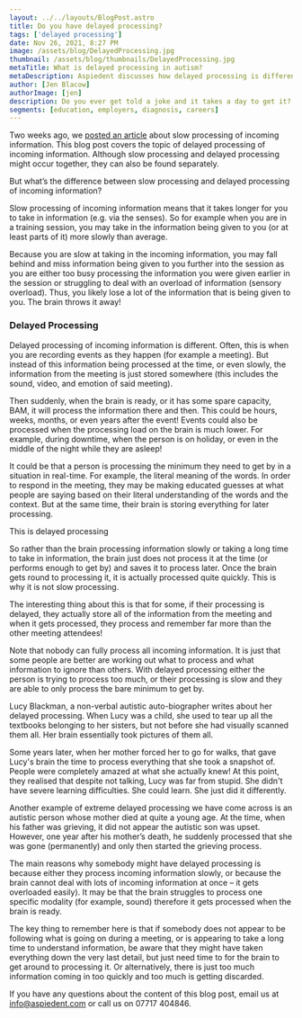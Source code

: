 ```yaml
---
layout: ../../layouts/BlogPost.astro
title: Do you have delayed processing?
tags: ['delayed processing']
date: Nov 26, 2021, 8:27 PM
image: /assets/blog/DelayedProcessing.jpg
thumbnail: /assets/blog/thumbnails/DelayedProcessing.jpg
metaTitle: What is delayed processing in autism?
metaDescription: Aspiedent discusses how delayed processing is different to slow processing of incoming information.
author: [Jen Blacow]
authorImage: [jen]
description: Do you ever get told a joke and it takes a day to get it? Delayed processing is an issue commonly found in autism, but can be found in anybody. This blog post talks about the difference between slow processing of incoming information and delayed processing. Although they may sound similar, they are actually very different issues. Perhaps you have delayed processing.
segments: [education, employers, diagnosis, careers]
---
```

Two weeks ago, we [posted an article](what-slow-processing-autism-neurodiversity.md) about slow processing of incoming information. This blog post covers the topic of delayed processing of incoming information. Although slow processing and delayed processing might occur together, they can also be found separately.

But what’s the difference between slow processing and delayed processing of incoming information?

Slow processing of incoming information means that it takes longer for you to take in information (e.g. via the senses). So for example when you are in a training session, you may take in the information being given to you (or at least parts of it) more slowly than average. 

Because you are slow at taking in the incoming information, you may fall behind and miss information being given to you further into the session as you are either too busy processing the information you were given earlier in the session or struggling to deal with an overload of information (sensory overload). Thus, you likely lose a lot of the information that is being given to you. The brain throws it away!

 

### Delayed Processing 
Delayed processing of incoming information is different. Often, this is when you are recording events as they happen (for example a meeting). But instead of this information being processed at the time, or even slowly, the information from the meeting is just stored somewhere (this includes the sound, video, and emotion of said meeting). 

Then suddenly, when the brain is ready, or it has some spare capacity, BAM, it will process the information there and then. This could be hours, weeks, months, or even years after the event! Events could also be processed when the processing load on the brain is much lower. For example, during downtime, when the person is on holiday, or even in the middle of the night while they are asleep!

It could be that a person is processing the minimum they need to get by in a situation in real-time. For example, the literal meaning of the words. In order to respond in the meeting, they may be making educated guesses at what people are saying based on their literal understanding of the words and the context. But at the same time, their brain is storing everything for later processing.

This is delayed processing 

So rather than the brain processing information slowly or taking a long time to take in information, the brain just does not process it at the time (or performs enough to get by) and saves it to process later. Once the brain gets round to processing it, it is actually processed quite quickly. This is why it is not slow processing. 

The interesting thing about this is that for some, if their processing is delayed, they actually store all of the information from the meeting and when it gets processed, they process and remember far more than the other meeting attendees! 

Note that nobody can fully process all incoming information. It is just that some people are better are working out what to process and what information to ignore than others. With delayed processing either the person is trying to process too much, or their processing is slow and they are able to only process the bare minimum to get by.

Lucy Blackman, a non-verbal autistic auto-biographer writes about her delayed processing. When Lucy was a child, she used to tear up all the textbooks belonging to her sisters, but not before she had visually scanned them all. Her brain essentially took pictures of them all. 

Some years later, when her mother forced her to go for walks, that gave Lucy's brain the time to process everything that she took a snapshot of. People were completely amazed at what she actually knew! At this point, they realised that despite not talking, Lucy was far from stupid. She didn't have severe learning difficulties. She could learn. She just did it differently.

Another example of extreme delayed processing we have come across is an autistic person whose mother died at quite a young age. At the time, when his father was grieving, it did not appear the autistic son was upset. However, one year after his mother’s death, he suddenly processed that she was gone (permanently) and only then started the grieving process. 

The main reasons why somebody might have delayed processing is because either they process incoming information slowly, or because the brain cannot deal with lots of incoming information at once – it gets overloaded easily). It may be that the brain struggles to process one specific modality (for example, sound) therefore it gets processed when the brain is ready. 

The key thing to remember here is that if somebody does not appear to be following what is going on during a meeting, or is appearing to take a long time to understand information, be aware that they might have taken everything down the very last detail, but just need time to for the brain to get around to processing it. Or alternatively, there is just too much information coming in too quickly and too much is getting discarded.

If you have any questions about the content of this blog post, email us at <info@aspiedent.com> or call us on 07717 404846.
